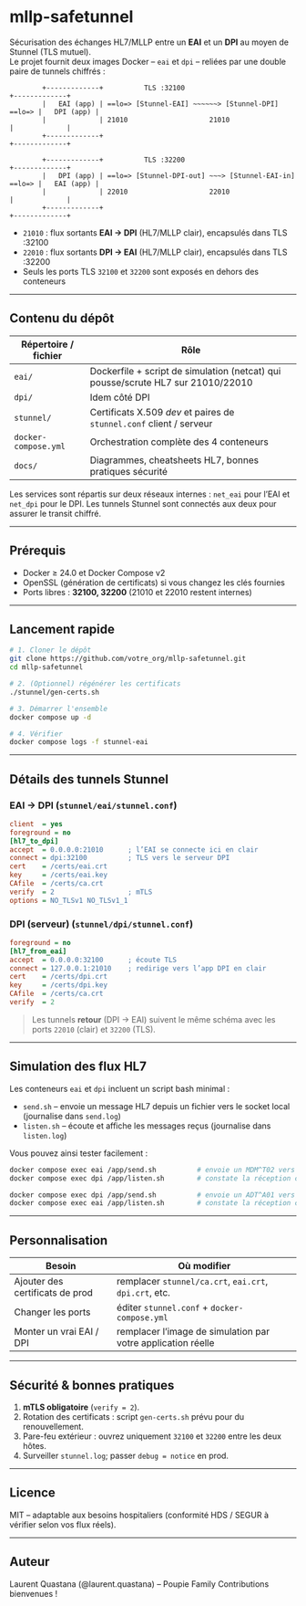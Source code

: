 # mllp-safetunnel

Sécurisation des échanges HL7/MLLP entre un **EAI** et un **DPI** au moyen de Stunnel (TLS mutuel).  
Le projet fournit deux images Docker – `eai` et `dpi` – reliées par une double paire de tunnels chiffrés :


```
        +-------------+          TLS :32100                               +-------------+
        |   EAI (app) | ==lo=> [Stunnel-EAI] ~~~~~~> [Stunnel-DPI] ==lo=> |   DPI (app) |
        |             | 21010                    21010                    |             |
        +-------------+                                                   +-------------+

        +-------------+          TLS :32200                                   +-------------+
        |   DPI (app) | ==lo=> [Stunnel-DPI-out] ~~~> [Stunnel-EAI-in] ==lo=> |   EAI (app) |
        |             | 22010                    22010                        |             |
        +-------------+                                                       +-------------+
```



* `21010` : flux sortants **EAI → DPI** (HL7/MLLP clair), encapsulés dans TLS :32100
* `22010` : flux sortants **DPI → EAI** (HL7/MLLP clair), encapsulés dans TLS :32200
* Seuls les ports TLS `32100` et `32200` sont exposés en dehors des conteneurs

---

## Contenu du dépôt

| Répertoire / fichier | Rôle |
|----------------------|------|
| `eai/`               | Dockerfile + script de simulation (netcat) qui pousse/scrute HL7 sur 21010/22010 |
| `dpi/`               | Idem côté DPI |
| `stunnel/`           | Certificats X.509 *dev* et paires de `stunnel.conf` client / serveur |
| `docker-compose.yml` | Orchestration complète des 4 conteneurs |
| `docs/`              | Diagrammes, cheatsheets HL7, bonnes pratiques sécurité |

Les services sont répartis sur deux réseaux internes : `net_eai` pour l’EAI et
`net_dpi` pour le DPI. Les tunnels Stunnel sont connectés aux deux pour assurer
le transit chiffré.

---

## Prérequis

* Docker ≥ 24.0 et Docker Compose v2  
* OpenSSL (génération de certificats) si vous changez les clés fournies  
* Ports libres : **32100, 32200** (21010 et 22010 restent internes)

---

## Lancement rapide

```bash
# 1. Cloner le dépôt
git clone https://github.com/votre_org/mllp-safetunnel.git
cd mllp-safetunnel

# 2. (Optionnel) régénérer les certificats
./stunnel/gen-certs.sh

# 3. Démarrer l'ensemble
docker compose up -d

# 4. Vérifier
docker compose logs -f stunnel-eai
````

---

## Détails des tunnels Stunnel

### EAI → DPI (`stunnel/eai/stunnel.conf`)

```ini
client  = yes
foreground = no
[hl7_to_dpi]
accept  = 0.0.0.0:21010      ; l’EAI se connecte ici en clair
connect = dpi:32100          ; TLS vers le serveur DPI
cert    = /certs/eai.crt
key     = /certs/eai.key
CAfile  = /certs/ca.crt
verify  = 2                  ; mTLS
options = NO_TLSv1 NO_TLSv1_1
```

### DPI (serveur) (`stunnel/dpi/stunnel.conf`)

```ini
foreground = no
[hl7_from_eai]
accept  = 0.0.0.0:32100      ; écoute TLS
connect = 127.0.0.1:21010    ; redirige vers l’app DPI en clair
cert    = /certs/dpi.crt
key     = /certs/dpi.key
CAfile  = /certs/ca.crt
verify  = 2
```

> Les tunnels **retour** (DPI → EAI) suivent le même schéma avec les ports `22010` (clair) et `32200` (TLS).

---

## Simulation des flux HL7

Les conteneurs `eai` et `dpi` incluent un script bash minimal :

* `send.sh` – envoie un message HL7 depuis un fichier vers le socket local (journalise dans `send.log`)
* `listen.sh` – écoute et affiche les messages reçus (journalise dans `listen.log`)

Vous pouvez ainsi tester facilement :

```bash
docker compose exec eai /app/send.sh          # envoie un MDM^T02 vers le DPI
docker compose exec dpi /app/listen.sh        # constate la réception côté DPI

docker compose exec dpi /app/send.sh          # envoie un ADT^A01 vers l'EAI
docker compose exec eai /app/listen.sh        # constate la réception côté EAI
```

---

## Personnalisation

| Besoin                          | Où modifier                                                  |
| ------------------------------- | ------------------------------------------------------------ |
| Ajouter des certificats de prod | remplacer `stunnel/ca.crt`, `eai.crt`, `dpi.crt`, etc.       |
| Changer les ports               | éditer `stunnel.conf` + `docker-compose.yml`                 |
| Monter un vrai EAI / DPI        | remplacer l’image de simulation par votre application réelle |

---

## Sécurité & bonnes pratiques

1. **mTLS obligatoire** (`verify = 2`).
2. Rotation des certificats : script `gen-certs.sh` prévu pour du renouvellement.
3. Pare-feu extérieur : ouvrez uniquement `32100` et `32200` entre les deux hôtes.
4. Surveiller `stunnel.log`; passer `debug = notice` en prod.

---

## Licence

MIT – adaptable aux besoins hospitaliers (conformité HDS / SEGUR à vérifier selon vos flux réels).

---

## Auteur

Laurent Quastana (@laurent.quastana) – Poupie Family
Contributions bienvenues !

